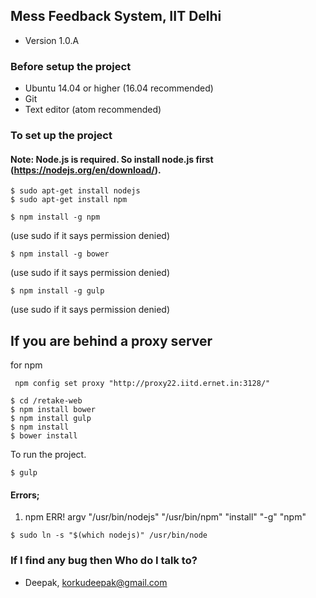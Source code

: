 ## Mess Feedback System, IIT Delhi ##

* Version 1.0.A
### Before setup the project ###
* Ubuntu 14.04 or higher (16.04 recommended)
* Git
* Text editor (atom recommended)

### To set up the project ###

#### Note: Node.js is required. So install node.js first (https://nodejs.org/en/download/). ####

```
$ sudo apt-get install nodejs
$ sudo apt-get install npm
```


```
$ npm install -g npm
```
 (use sudo if it says permission denied)


```
$ npm install -g bower
```
 (use sudo if it says permission denied)


```
$ npm install -g gulp
```
 (use sudo if it says permission denied)

## If you are behind a proxy server ##
for npm

```
 npm config set proxy "http://proxy22.iitd.ernet.in:3128/"
```


```
$ cd /retake-web
$ npm install bower
$ npm install gulp
$ npm install
$ bower install
```


To run the project.


```
$ gulp
```

#### Errors; ####

1. npm ERR! argv "/usr/bin/nodejs" "/usr/bin/npm" "install" "-g" "npm"


```
$ sudo ln -s "$(which nodejs)" /usr/bin/node
```


### If I find any bug then Who do I talk to? ###

* Deepak, korkudeepak@gmail.com
